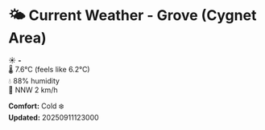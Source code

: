 # 🌤️ Current Weather - Grove (Cygnet Area)

☀️ **-**  
🌡️ 7.6°C (feels like 6.2°C)  
💧 88% humidity  
💨 NNW 2 km/h  

**Comfort:** Cold ❄️  
**Updated:** 20250911123000
